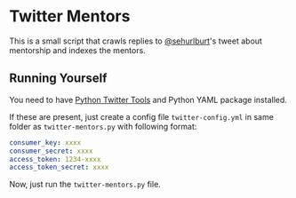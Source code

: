 # Twitter Mentors

This is a small script that crawls replies to [@sehurlburt](https://twitter.com/sehurlburt)'s tweet about mentorship and indexes the mentors.

## Running Yourself
You need to have [Python Twitter Tools](https://github.com/sixohsix/twitter/tree/master) and Python YAML package installed. 

If these are present, just create a config file `twitter-config.yml` in same folder as `twitter-mentors.py` with following format:

````yaml
consumer_key: xxxx
consumer_secret: xxxx
access_token: 1234-xxxx
access_token_secret: xxxx
````

Now, just run the `twitter-mentors.py` file. 